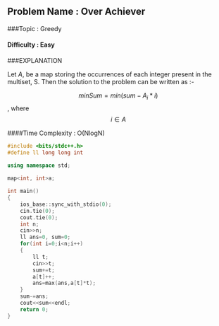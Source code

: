 ## Problem Name : Over Achiever

###Topic : Greedy

#### Difficulty : Easy

###EXPLANATION

Let *A*, be a map storing the occurrences of each integer present in the multiset, S. Then the solution to the problem can be written as :-<br>

$$minSum = min(sum - A_i*i) $$, where $$ i\in A$$


####Time Complexity : O(NlogN)

~~~c++
#include <bits/stdc++.h>
#define ll long long int
 
using namespace std;

map<int, int>a;

int main()
{
    ios_base::sync_with_stdio(0);
    cin.tie(0);
    cout.tie(0);
    int n;
    cin>>n;
    ll ans=0, sum=0;
    for(int i=0;i<n;i++)
    {
        ll t;
        cin>>t;
        sum+=t;
        a[t]++;
        ans=max(ans,a[t]*t);
    }
    sum-=ans;
    cout<<sum<<endl;
    return 0;
}
~~~